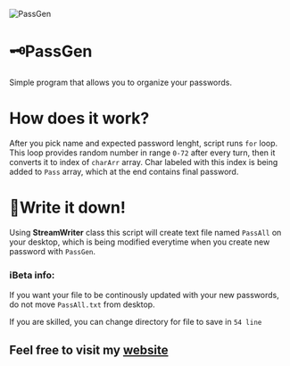 ![PassGen]([https://github.com/Logic-all/Logos/blob/main/Comet%20logol.png](https://github.com/TypicalData/Logos/blob/main/passgen.png))
# 🗝️PassGen
Simple program that allows you to organize your passwords.

# How does it work?
After you pick name and expected password lenght, script runs `for` loop.
This loop provides random number in range `0-72` after every turn, then it converts it to index of `charArr` array. Char labeled with this index is being added to `Pass` array, which at the end contains final password.

# 📝Write it down!
Using **StreamWriter** class this script will create text file named `PassAll` on your desktop, which is being modified everytime when you create new password with `PassGen`.

### ℹ️Beta info:
If you want your file to be continously updated with your new passwords,
do not move `PassAll.txt` from desktop. 

If you are skilled, you can change directory for file to save in `54 line`

## Feel free to visit my [website](http://typical.ct8.pl)
